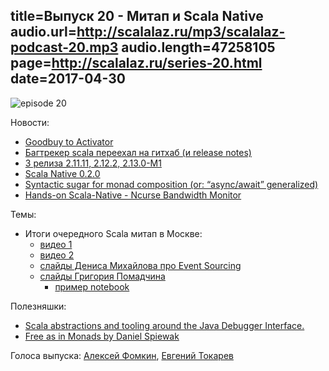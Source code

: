 title=Выпуск 20 - Митап и Scala Native
audio.url=http://scalalaz.ru/mp3/scalalaz-podcast-20.mp3
audio.length=47258105
page=http://scalalaz.ru/series-20.html
date=2017-04-30
----
![episode 20](img/episode20.png)

Новости:

- [Goodbuy to Activator](https://www.lightbend.com/blog/introducing-a-new-way-to-get-started-with-lightbend-technologies-and-saying-goodbye-to-activator )
- [Багтрекер scala переехал на гитхаб (и release notes)](https://github.com/scala/bug)
- [3 релиза 2.11.11, 2.12.2, 2.13.0-M1](http://scala-lang.org/news/releases-1Q17.html)
- [Scala Native 0.2.0](https://github.com/scala-native/scala-native/releases/tag/v0.2.0)
- [Syntactic sugar for monad composition (or: “async/await” generalized)](http://monadless.io)
- [Hands-on Scala-Native - Ncurse Bandwidth Monitor](https://github.com/MasseGuillaume/hands-on-scala-native)

Темы:

- Итоги очередного Scala митап в Москве:
    - [видео 1](https://www.pscp.tv/w/1nAJEBvgyRRxL)
    - [видео 2](https://www.pscp.tv/w/1yNGaqobdVqGj)
    - [слайды Дениса Михайлова про Event Sourcing](https://www.slideshare.net/notxcain/aecor-purely-functional-event-sourcing)
    - [cлайды Григория Помадчина](https://www.slideshare.net/GrigoryPomadchin/geotrellis-gis-on-scala-75459066)
        - [пример notebook](https://github.com/pomadchin/geotrellis-gis-on-scala)

Полезняшки:

- [Scala abstractions and tooling around the Java Debugger Interface.](https://scala-debugger.org)
- [Free as in Monads by Daniel Spiewak](https://www.youtube.com/watch?v=aKUQUIHRGec)

Голоса выпуска: [Алексей Фомкин](http://github.com/fomkin/korolev), [Евгений Токарев](http://github.com/strobe)
